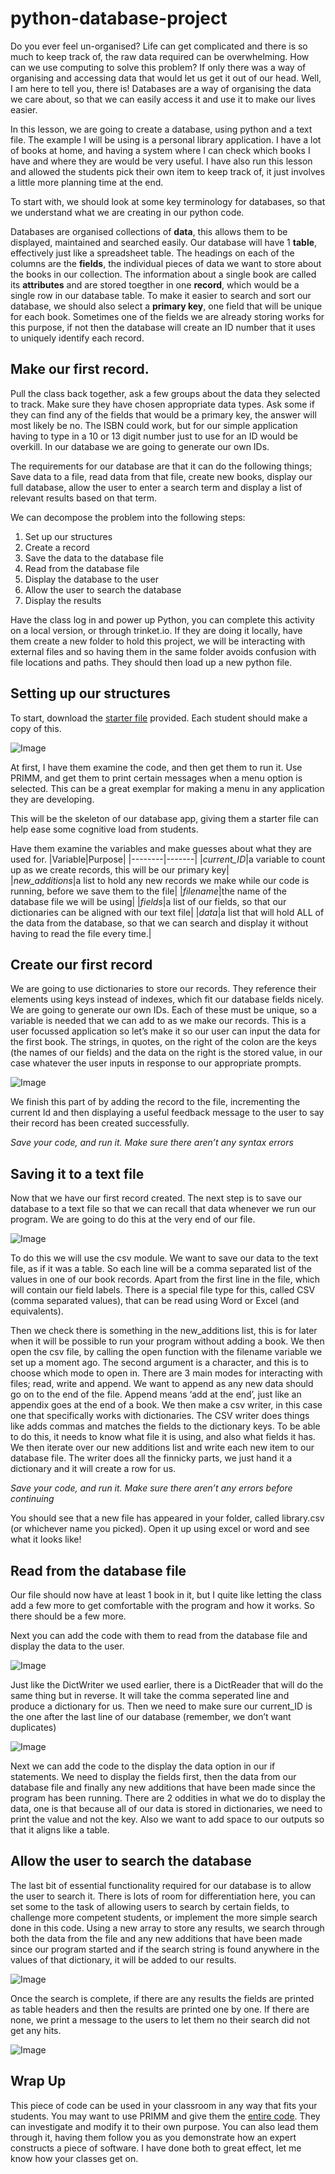 # python-database-project

Do you ever feel un-organised? Life can get complicated and there is so much to keep track of, the raw data required can be overwhelming. How can we use computing to solve this problem? If only there was a way of organising and accessing data that would let us get it out of our head. Well, I am here to tell you, there is! Databases are a way of organising the data we care about, so that we can easily access it and use it to make our lives easier.

In this lesson, we are going to create a database, using python and a text file. The example I will be using is a personal library application. I have a lot of books at home, and having a system where I can check which books I have and where they are would be very useful. I have also run this lesson and allowed the students pick their own item to keep track of, it just involves a little more planning time at the end.

To start with, we should look at some key terminology for databases, so that we understand what we are creating in our python code.
 
Databases are organised collections of **data**, this allows them to be displayed, maintained and searched easily. Our database will have 1 **table**, effectively just like a spreadsheet table. The headings on each of the columns are the **fields**, the individual pieces of data we want to store about the books in our collection. The information about a single book are called its **attributes** and are stored toegther in one **record**, which would be a single row in our database table. To make it easier to search and sort our database, we should also select a **primary key**, one field that will be unique for each book. Sometimes one of the fields we are already storing works for this purpose, if not then the database will create an ID number that it uses to uniquely identify each record.

## Make our first record. 

Pull the class back together, ask a few groups about the data they selected to track. Make sure they have chosen appropriate data types. Ask some if they can find any of the fields that would be a primary key, the answer will most likely be no. The ISBN could work, but for our simple application having to type in a 10 or 13 digit number just to use for an ID would be overkill. In our database we are going to generate our own IDs. 

The requirements for our database are that it can do the following things; Save data to a file, read data from that file, create new books, display our full database, allow the user to enter a search term and display a list of relevant results based on that term.

We can decompose the problem into the following steps:
1.	Set up our structures
2.	Create a record
3.	Save the data to the database file
4.	Read from the database file
5.	Display the database to the user
6.	Allow the user to search the database
7.	Display the results

Have the class log in and power up Python, you can complete this activity on a local version, or through trinket.io. If they are doing it locally, have them create a new folder to hold this project, we will be interacting with external files and so having them in the same folder avoids confusion with file locations and paths. They should then load up a new python file.

## Setting up our structures

To start, download the [starter file](https://github.com/m-bowley/python-database-project/blob/master/starter_file_book_database.py) provided. Each student should make a copy of this. 

![Image](/Images/Structures.png)

At first, I have them examine the code, and then get them to run it. Use PRIMM, and get them to print certain messages when a menu option is selected. This can be a great exemplar for making a menu in any application they are developing. 

This will be the skeleton of our database app, giving them a starter file can help ease some cognitive load from students.

Have them examine the variables and make guesses about what they are used for. 
|Variable|Purpose|
|--------|-------|
|*current_ID*|a variable to count up as we create records, this will be our primary key|   
|*new_additions*|a list to hold any new records we make while our code is running, before we save them to the file|
|*filename*|the name of the database file we will be using|
|*fields*|a list of our fields, so that our dictionaries can be aligned with our text file|
|*data*|a list that will hold ALL of the data from the database, so that we can search and display it without having to read the file every time.|
 
## Create our first record

We are going to use dictionaries to store our records. They reference their elements using keys instead of indexes, which fit our database fields nicely. We are going to generate our own IDs. Each of these must be unique, so a variable is needed that we can add to as we make our records. This is a user focussed application so let’s make it so our user can input the data for the first book. The strings, in quotes, on the right of the colon are the keys (the names of our fields) and the data on the right is the stored value, in our case whatever the user inputs in response to our appropriate prompts.

![Image](/Images/FirstRecord.png)

We finish this part of by adding the record to the file, incrementing the current Id and then displaying a useful feedback message to the user to say their record has been created successfully. 

*Save your code, and run it. Make sure there aren’t any syntax errors* 

## Saving it to a text file

Now that we have our first record created. The next step is to save our database to a text file so that we can recall that data whenever we run our program. We are going to do this at the very end of our file.

![Image](/Images/SaveToFile.png)

To do this we will use the csv module. We want to save our data to the text file, as if it was a table. So each line will be a comma separated list of the values in one of our book records. Apart from the first line in the file, which will contain our field labels. There is a special file type for this, called CSV (comma separated values), that can be read using Word or Excel (and equivalents). 

Then we check there is something in the new_additions list, this is for later when it will be possible to run your program without adding a book. We then open the csv file, by calling the open function with the filename variable we set up a moment ago. The second argument is a character, and this is to choose which mode to open in. There are 3 main modes for interacting with files; read, write and append. We want to append as any new data should go on to the end of the file. Append means ‘add at the end’, just like an appendix goes at the end of a book. We then make a csv writer, in this case one that specifically works with dictionaries. The CSV writer does things like adds commas and matches the fields to the dictionary keys. To be able to do this, it needs to know what file it is using, and also what fields it has. We then iterate over our new additions list and write each new item to our database file. The writer does all the finnicky parts, we just hand it a dictionary and it will create a row for us. 

*Save your code, and run it. Make sure there aren’t any errors before continuing* 

You should see that a new file has appeared in your folder, called library.csv (or whichever name you picked). Open it up using excel or word and see what it looks like!

## Read from the database file

Our file should now have at least 1 book in it, but I quite like letting the class add a few more to get comfortable with the program and how it works. So there should be a few more. 

Next you can add the code with them to read from the database file and display the data to the user. 

![Image](/Images/ReadFromFile.png)

Just like the DictWriter we used earlier, there is a DictReader that will do the same thing but in reverse. It will take the comma seperated line and produce a dictionary for us. Then we need to make sure our current_ID is the one after the last line of our database (remember, we don’t want duplicates)

![Image](/Images/DisplayTheData.png)

Next we can add the code to the display the data option in our if statements. We need to display the fields first, then the data from our database file and finally any new additions that have been made since the program has been running. There are 2 oddities in what we do to display the data, one is that because all of our data is stored in dictionaries, we need to print the value and not the key. Also we want to add space to our outputs so that it aligns like a table. 

## Allow the user to search the database

The last bit of essential functionality required for our database is to allow the user to search it. There is lots of room for differentiation here, you can set some to the task of allowing users to search by certain fields, to challenge more competent students, or implement the more simple search done in this code. Using a new array to store any results, we search through both the data from the file and any new additions that have been made since our program started and if the search string is found anywhere in the values of that dictionary, it will be added to our results.

![Image](/Images/SearchTheData.png)

Once the search is complete, if there are any results the fields are printed as table headers and then the results are printed one by one. If there are none, we print a message to the users to let them no their search did not get any hits. 

![Image](/Images/DisplayTheResults.png)

## Wrap Up

This piece of code can be used in your classroom in any way that fits your students. You may want to use PRIMM and give them the [entire code](https://github.com/m-bowley/python-database-project/blob/master/full_project_book_database.py). They can investigate and modify it to their own purpose. You can also lead them through it, having them follow you as you demonstrate how an expert constructs a piece of software. I have done both to great effect, let me know how your classes get on.  
